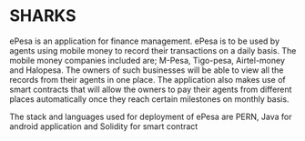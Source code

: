 # SHARKS
ePesa is an application for finance management. ePesa is to be used by agents using mobile money to record their transactions on a daily basis.
The mobile money companies included are; M-Pesa, Tigo-pesa, Airtel-money and Halopesa.
The owners of such businesses will be able to view all the records from their agents in one place. 
The application also makes use of smart contracts that will allow the owners to pay their agents from different places automatically once they reach certain milestones on monthly basis.

The stack and languages used for deployment of ePesa are 
PERN, Java for android application and
Solidity for smart contract



